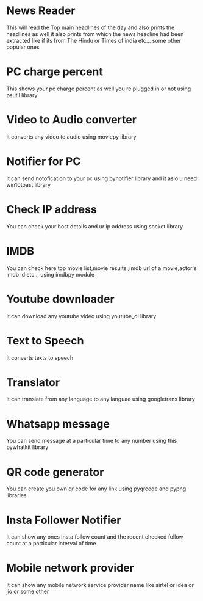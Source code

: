 # News Reader
This will read the Top main headlines of the day and also prints the headlines as well it also prints from which the news headline had been extracted like if its from The Hindu or Times of india etc... some other popular ones
# PC charge percent
This shows your pc charge percent as well you re plugged in or not using psutil library
# Video to Audio converter
It converts any video to audio using moviepy library
# Notifier for PC
It can send notofication to your pc using pynotifier library and it aslo u need win10toast library
# Check IP address 
You can check your host details and ur ip address using socket library
# IMDB 
You can check here top movie list,movie results ,imdb url of a movie,actor's imdb id etc.., using imdbpy module
# Youtube downloader
It can download any youtube video using youtube_dl library
# Text to Speech
It converts texts to speech
# Translator
It can translate from any language to any languae using googletrans library
# Whatsapp message
You can send message at a particular time to any number using this pywhatkit library
# QR code generator
You can create you own qr code for any link using pyqrcode and pypng libraries
# Insta Follower Notifier
It can show any ones insta follow count and the recent checked follow count at a particular interval of time
# Mobile network provider
It can show any mobile network service provider name like airtel or idea or jio or some other 
